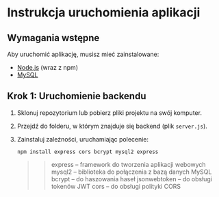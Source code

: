 # Instrukcja uruchomienia aplikacji

## Wymagania wstępne

Aby uruchomić aplikację, musisz mieć zainstalowane:

- [Node.js](https://nodejs.org/) (wraz z npm)
- [MySQL](https://www.mysql.com/)

## Krok 1: Uruchomienie backendu

1. Sklonuj repozytorium lub pobierz pliki projektu na swój komputer.
2. Przejdź do folderu, w którym znajduje się backend (plik `server.js`).
3. Zainstaluj zależności, uruchamiając polecenie:

   ``npm install express cors bcrypt mysql2 express``

   >> express – framework do tworzenia aplikacji webowych
   >> mysql2 – biblioteka do połączenia z bazą danych MySQL
   bcrypt – do haszowania haseł
   jsonwebtoken – do obsługi tokenów JWT
   cors – do obsługi polityki CORS
   
